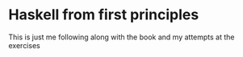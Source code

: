 # Haskell from first principles

This is just me following along with the book and my attempts at the exercises